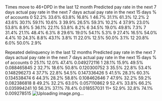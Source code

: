 
Times move to 46+DPD in the last 12 month	Predicted pay rate in the next 7 days	actual pay rate in the next 7 days	actual pay rate in the next 15 days	% of accounts
0	52.2%	33.6%	63.8%	16.8%
1	46.7%	31.1%	61.3%	12.2%
2	43.6%	30.1%	59.1%	10.6%
3	39.9%	26.5%	59.3%	10.2%
4	37.9%	23.0%	53.8%	8.9%
5	36.1%	22.1%	53.8%	8.2%
6	34.5%	19.0%	49.8%	7.3%
7	31.4%	21.1%	48.4%	6.3%
8	29.6%	19.0%	54.1%	5.3%
9	27.4%	16.5%	54.0%	4.4%
10	24.3%	8.8%	43.1%	3.8%
11	22.0%	12.5%	50.0%	3.1%
12	20.8%	6.0%	50.0%	2.9%
				
				
				
Repeated delinquency in the last 12 months	Predicted pay rate in the next 7 days	actual pay rate in the next 7 days	actual pay rate in the next 15 days	% of accounts
0	25.1%	12.0%	47.4%	0.049272116
1	28.1%	15.9%	49.5%	0.088465845
2	32.7%	18.6%	50.8%	0.120300752
3	35.5%	22.8%	53.4%	0.148296273
4	37.7%	22.8%	54.5%	0.147336426
5	41.5%	28.3%	60.3%	0.134538474
6	44.3%	28.2%	58.8%	0.108462646
7	47.9%	32.2%	59.2%	0.082386818
8	49.2%	32.2%	63.0%	0.057110862
9	52.4%	33.8%	66.2%	0.035994241
10	56.3%	37.1%	78.4%	0.018557031
11+	52.9%	32.8%	74.1%	0.009278515
![Uploading image.png…]()
